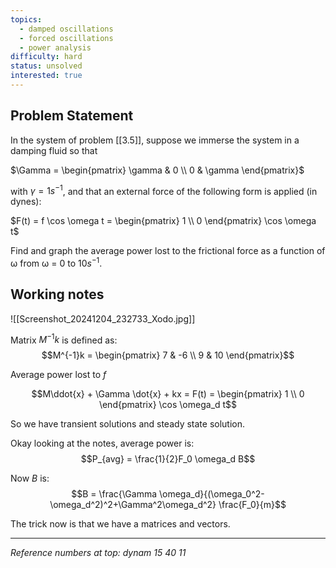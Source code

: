```yaml
---
topics:
  - damped oscillations
  - forced oscillations
  - power analysis
difficulty: hard
status: unsolved
interested: true
---
```


## Problem Statement
In the system of problem [[3.5]], suppose we immerse the system in a damping
fluid so that

$\Gamma = \begin{pmatrix} \gamma & 0 \\ 0 & \gamma \end{pmatrix}$

with $\gamma = 1 s^{-1}$, and that an external force of the following form is applied (in dynes):

$F(t) = f \cos \omega t = \begin{pmatrix} 1 \\ 0 \end{pmatrix} \cos \omega t$

Find and graph the average power lost to the frictional force as a function of ω from ω = 0 to $10 s^{-1}$.

## Working notes

![[Screenshot_20241204_232733_Xodo.jpg]]

Matrix $M^{-1}k$ is defined as:
$$M^{-1}k = \begin{pmatrix} 7 & -6 \\ 9 & 10 \end{pmatrix}$$

Average power lost to $f$

$$M\ddot{x} + \Gamma \dot{x} + kx = F(t) = \begin{pmatrix} 1 \\ 0 \end{pmatrix} \cos \omega_d t$$

So we have transient solutions and steady state solution.

Okay looking at the notes, average power is:
$$P_{avg} = \frac{1}{2}F_0 \omega_d B$$

Now $B$ is:
$$B = \frac{\Gamma \omega_d}{(\omega_0^2-\omega_d^2)^2+\Gamma^2\omega_d^2} \frac{F_0}{m}$$

The trick now is that we have a matrices and vectors.

---
*Reference numbers at top: dynam 15 40 11*